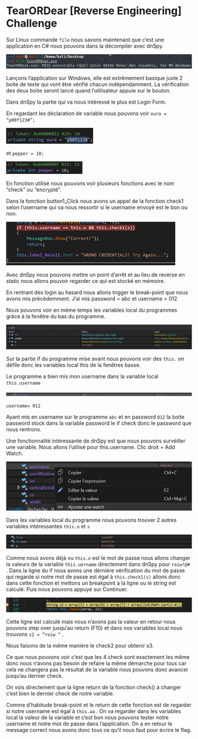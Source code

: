# TearORDear [Reverse Engineering] Challenge

Sur Linux commande `file` nous savons maintenant que c’est une application en C# nous pouvons dans la décompiler avec dnSpy.

![Untitled](TearORDear%20%5BReverse%20Engineering%5D%20Challenge%20b945dab81d8b40b2bd9e5dbd06067266/Untitled.png)

Lançons l’application sur Windows, elle est extrêmement basique juste 2 boite de texte qui vont être vérifié chacun indépendamment. La vérification des deux boite seront lancé quand l’utilisateur appuie sur le bouton.

Dans dnSpy la partie qui va nous intéressé le plus est  Login Form. 

En regardant les  déclaration de variable nous pouvons voir `oura = “p00f123#”;`

![Untitled](TearORDear%20%5BReverse%20Engineering%5D%20Challenge%20b945dab81d8b40b2bd9e5dbd06067266/Untitled%201.png)

et `pepper = 10;`

![Untitled](TearORDear%20%5BReverse%20Engineering%5D%20Challenge%20b945dab81d8b40b2bd9e5dbd06067266/Untitled%202.png)

En fonction utilisé nous pouvons voir plusieurs fonctions avec le nom “check” ou “encrypté”.

Dans la fonction button1_Click nous avons un appel de la fonction check1 selon l’username qui va nous ressortir si le username envoyé est le bon ou non. 

![Untitled](TearORDear%20%5BReverse%20Engineering%5D%20Challenge%20b945dab81d8b40b2bd9e5dbd06067266/Untitled%203.png)

Avec dnSpy nous pouvons mettre un point d’arrêt et au lieu de reverse en static nous allons pouvoir regarder ce qui est stocké en mémoire.

En rentrant des login au hasard nous allons trigger le break-point que nous avons mis précédemment. J’ai mis password = abc et username = 012 

Nous pouvons voir en même temps les variables local du programmes grâce à la fenêtre du bas du programme.

![Untitled](TearORDear%20%5BReverse%20Engineering%5D%20Challenge%20b945dab81d8b40b2bd9e5dbd06067266/Untitled%204.png)

Sur la partie if du programme mise avant nous pouvons voir des `this.` on défile donc les variables local this de la fenêtres basse.

Le programme a bien mis mon username dans la variable local `this.username`

![Untitled](TearORDear%20%5BReverse%20Engineering%5D%20Challenge%20b945dab81d8b40b2bd9e5dbd06067266/Untitled%205.png)

`username= 012`

Ayant mis en username sur le programme `abc` et en password `012` la boite password stock dans la variable password le if check donc le password que nous rentrons. 

Une fonctionnalité intéressante de  dnSpy est que nous pouvons survéiller une variable. Nous allons l’utilisé pour this.username. Clic droit + Add Watch.

![Untitled](TearORDear%20%5BReverse%20Engineering%5D%20Challenge%20b945dab81d8b40b2bd9e5dbd06067266/Untitled%206.png)

Dans les variables local du programme nous pouvons trouver 2 autres variables intéressantes `this.o` et `s` 

![Untitled](TearORDear%20%5BReverse%20Engineering%5D%20Challenge%20b945dab81d8b40b2bd9e5dbd06067266/Untitled%207.png)

Comme nous avons déjà vu `this.o` est le mot de passe nous allons changer la valeurs de la variable `this.uername` directement dans dnSpy pour `roiw!@#` . Dans la ligne du if nous avons une dérnière vérification du mot de passe qui regarde si notre mot de passe est égal à `this.check1(s)` allons donc dans cette fonction et mettons un breakpoint à la ligne ou le string est calculé. Puis nous pouvons appuyé sur Continuer.

![Untitled](TearORDear%20%5BReverse%20Engineering%5D%20Challenge%20b945dab81d8b40b2bd9e5dbd06067266/Untitled%208.png)

Cette ligne est calculé mais nous n’avons pas la valeur en retour nous pouvons step over jusqu’au return (F10) et dans nos variables local nous trouvons `s2 = “roiw “` .

Nous faisons de la même manière le check2 pour obtenir s3.

Ce que nous pouvons voir c’est que les 4 check sont exactement les même donc nous n’avons pas besoin de refaire la même démarche pour tous car cela ne changera pas le résultat de la variable nous pouvons donc avancer jusqu’au dernier check.

On vois directement que la ligne return de la fonction check() à changer c’est bien le dernier check de notre variable.

Comme d’habitude break-point et le return de cette fonction est de regarder si notre username est égal à `this.aa` . On va regarder dans les variables local la valeur de la variable et c’est bon nous pouvons tester notre username et notre mot de passe dans l’application. On a en retour le message correct nous avons donc tous ce qu’il nous faut pour écrire le flag.